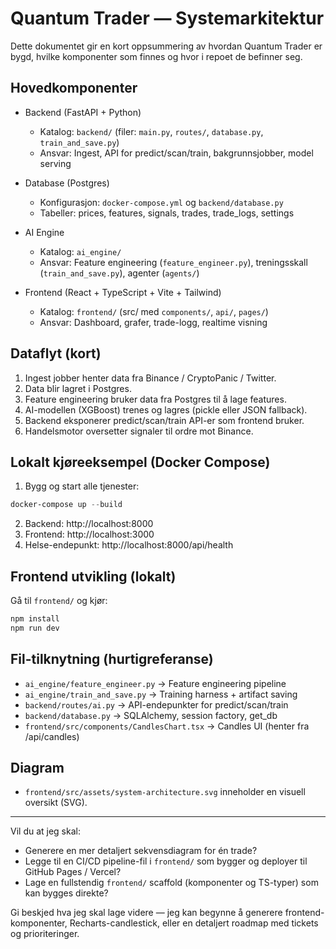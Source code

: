 ﻿# Quantum Trader — Systemarkitektur

Dette dokumentet gir en kort oppsummering av hvordan Quantum Trader er bygd, hvilke komponenter som finnes og hvor i repoet de befinner seg.

## Hovedkomponenter

- Backend (FastAPI + Python)
  - Katalog: `backend/` (filer: `main.py`, `routes/`, `database.py`, `train_and_save.py`)
  - Ansvar: Ingest, API for predict/scan/train, bakgrunnsjobber, model serving

- Database (Postgres)
  - Konfigurasjon: `docker-compose.yml` og `backend/database.py`
  - Tabeller: prices, features, signals, trades, trade_logs, settings

- AI Engine
  - Katalog: `ai_engine/`
  - Ansvar: Feature engineering (`feature_engineer.py`), treningsskall (`train_and_save.py`), agenter (`agents/`)

- Frontend (React + TypeScript + Vite + Tailwind)
  - Katalog: `frontend/` (src/ med `components/`, `api/`, `pages/`)
  - Ansvar: Dashboard, grafer, trade-logg, realtime visning

## Dataflyt (kort)
1. Ingest jobber henter data fra Binance / CryptoPanic / Twitter.
2. Data blir lagret i Postgres.
3. Feature engineering bruker data fra Postgres til å lage features.
4. AI-modellen (XGBoost) trenes og lagres (pickle eller JSON fallback).
5. Backend eksponerer predict/scan/train API-er som frontend bruker.
6. Handelsmotor oversetter signaler til ordre mot Binance.

## Lokalt kjøreeksempel (Docker Compose)

1. Bygg og start alle tjenester:

```powershell
docker-compose up --build
```

2. Backend: http://localhost:8000
3. Frontend: http://localhost:3000
4. Helse-endepunkt: http://localhost:8000/api/health

## Frontend utvikling (lokalt)

Gå til `frontend/` og kjør:

```bash
npm install
npm run dev
```

## Fil-tilknytning (hurtigreferanse)
- `ai_engine/feature_engineer.py` → Feature engineering pipeline
- `ai_engine/train_and_save.py` → Training harness + artifact saving
- `backend/routes/ai.py` → API-endepunkter for predict/scan/train
- `backend/database.py` → SQLAlchemy, session factory, get_db
- `frontend/src/components/CandlesChart.tsx` → Candles UI (henter fra /api/candles)

## Diagram
- `frontend/src/assets/system-architecture.svg` inneholder en visuell oversikt (SVG).

---

Vil du at jeg skal:
- Generere en mer detaljert sekvensdiagram for én trade?
- Legge til en CI/CD pipeline-fil i `frontend/` som bygger og deployer til GitHub Pages / Vercel?
- Lage en fullstendig `frontend/` scaffold (komponenter og TS-typer) som kan bygges direkte?

Gi beskjed hva jeg skal lage videre — jeg kan begynne å generere frontend-komponenter, Recharts-candlestick, eller en detaljert roadmap med tickets og prioriteringer.
